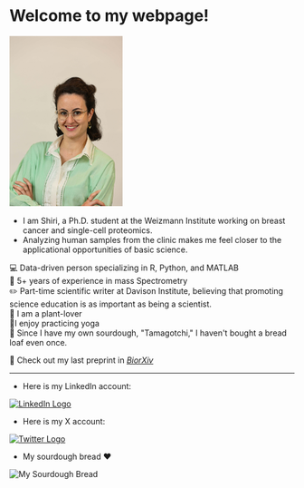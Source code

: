 # **Welcome to my webpage!** <br>
<img src="https://github.com/Shirikara/shirikara.github.io/raw/main/wiz (388).jpg" alt="My Profile Picture" width="200">

- I am Shiri, a Ph.D. student at the Weizmann Institute working on breast cancer and single-cell proteomics. <br> 
- Analyzing human samples from the clinic makes me feel closer to the applicational opportunities of basic science. <br> 

💻 Data-driven person specializing in R, Python, and MATLAB<br>
🔬 5+ years of experience in mass Spectrometry<br>
✏️ Part-time scientific writer at Davison Institute, believing that promoting science education is as important as being a scientist.<br> 
🌱 I am a plant-lover <br>
🧘I enjoy practicing yoga <br>
🍞 Since I have my own sourdough, "Tamagotchi," I haven't bought a bread loaf even once. <br>

📝 Check out my last preprint in [_BiorXiv_](https://www.biorxiv.org/content/10.1101/2024.11.01.621461v1)

--- 

- Here is my LinkedIn account:<br>
<a href="https://www.linkedin.com/in/shiri-karagach-73b381138/" target="_blank">
    <img src="https://github.com/user-attachments/assets/6d8a0342-dbf6-4261-9ab9-8f4222535718" alt="LinkedIn Logo" width="40">
</a>

- Here is my X account: <br>

<a href="https://twitter.com/SKaragach" target="_blank">
    <img src="https://img.freepik.com/free-vector/new-twitter-logo-x-icon-black-background_1017-45427.jpg?t=st=1730800278~exp=1730803878~hmac=5448a6040160db7e9baca77a228b669ebc855fd20239ae9fa911f7af86f516e2&w=996" alt="Twitter Logo" width="40">
</a>

- My sourdough bread ❤️
<img src="https://github.com/Shirikara/shirikara.github.io/raw/main/IMG_20230601_082702.jpg" alt="My Sourdough Bread" width="200">
